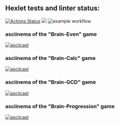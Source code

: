## Hexlet tests and linter status:
[![Actions Status](https://github.com/sleepy-corpse/frontend-project-lvl1/workflows/hexlet-check/badge.svg)](https://github.com/sleepy-corpse/frontend-project-lvl1/actions)
<a href="https://codeclimate.com/github/sleepy-corpse/frontend-project-lvl1/maintainability"><img src="https://api.codeclimate.com/v1/badges/07b0c8a2f3d1ec8178e4/maintainability" /></a>
![example workflow](https://github.com/sleepy-corpse/frontend-project-lvl1/workflows/linter/badge.svg)
### asciinema of the "Brain-Even" game
[![asciicast](https://asciinema.org/a/uneM0QVHfLcs6aAM67nPghOms.svg)](https://asciinema.org/a/uneM0QVHfLcs6aAM67nPghOms)
### asciinema of the "Brain-Calc" game
[![asciicast](https://asciinema.org/a/WnOkBlHkrgQOhXAfJmt4EL6Ya.svg)](https://asciinema.org/a/WnOkBlHkrgQOhXAfJmt4EL6Ya)
### asciinema of the "Brain-GCD" game
[![asciicast](https://asciinema.org/a/tbEMum9ur0KPObr8IWsiN8Xge.svg)](https://asciinema.org/a/tbEMum9ur0KPObr8IWsiN8Xge)
### asciinema of the "Brain-Progression" game
[![asciicast](https://asciinema.org/a/0MvejNZDIpM79xTwtwefMURhh.svg)](https://asciinema.org/a/0MvejNZDIpM79xTwtwefMURhh)
